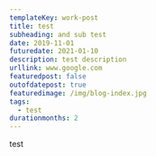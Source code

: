```yaml
---
templateKey: work-post
title: test 
subheading: and sub test
date: 2019-11-01
futuredate: 2021-01-10
description: test description
urllink: www.google.com
featuredpost: false
outofdatepost: true
featuredimage: /img/blog-index.jpg
tags:
  - test
durationmonths: 2
---
```

test
